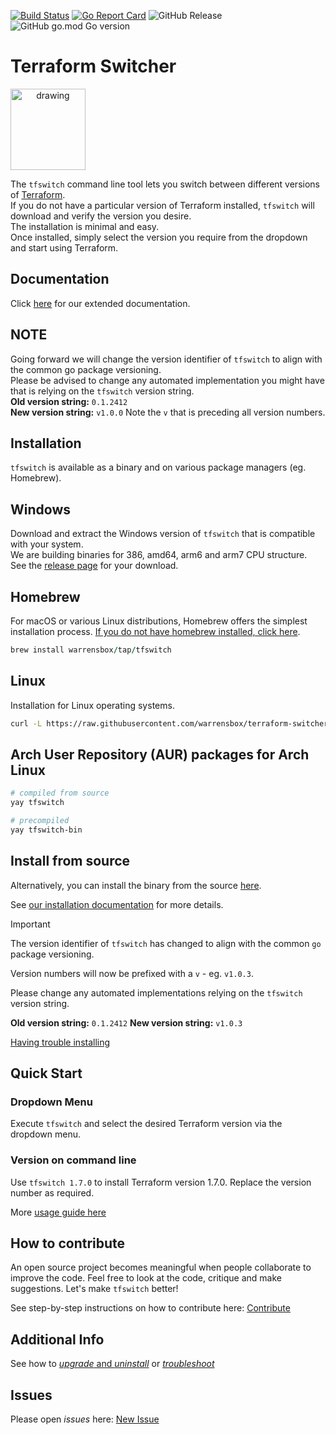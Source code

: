 [![Build Status](https://github.com/warrensbox/terraform-switcher/actions/workflows/build.yml/badge.svg)](https://github.com/warrensbox/terraform-switcher/actions/workflows/build.yml)
[![Go Report Card](https://goreportcard.com/badge/github.com/warrensbox/terraform-switcher)](https://goreportcard.com/report/github.com/warrensbox/terraform-switcher)
![GitHub Release](https://img.shields.io/github/v/release/warrensbox/terraform-switcher)
![GitHub go.mod Go version](https://img.shields.io/github/go-mod/go-version/warrensbox/terraform-switcher)

# Terraform Switcher

<img style="text-align:center" src="https://s3.us-east-2.amazonaws.com/kepler-images/warrensbox/tfswitch/smallerlogo.png" alt="drawing" width="120" height="130"/>

The `tfswitch` command line tool lets you switch between different versions of [Terraform](https://www.terraform.io/).  
If you do not have a particular version of Terraform installed, `tfswitch` will download and verify the version you desire.  
The installation is minimal and easy.  
Once installed, simply select the version you require from the dropdown and start using Terraform.

## Documentation

Click [here](https://tfswitch.warrensbox.com) for our extended documentation.

## NOTE

Going forward we will change the version identifier of `tfswitch` to align with the common go package versioning.  
Please be advised to change any automated implementation you might have that is relying on the `tfswitch` version string.  
**Old version string:** `0.1.2412`  
**New version string:** `v1.0.0` Note the `v` that is preceding all version numbers.

## Installation

`tfswitch` is available as a binary and on various package managers (eg. Homebrew).

## Windows

Download and extract the Windows version of `tfswitch` that is compatible with your system.  
We are building binaries for 386, amd64, arm6 and arm7 CPU structure.  
See the [release page](https://github.com/warrensbox/terraform-switcher/releases/latest) for your download.

## Homebrew

For macOS or various Linux distributions, Homebrew offers the simplest installation process. <a href="https://brew.sh/" target="_blank">If you do not have homebrew installed, click here</a>.

```ruby
brew install warrensbox/tap/tfswitch
```

## Linux

Installation for Linux operating systems.

```sh
curl -L https://raw.githubusercontent.com/warrensbox/terraform-switcher/release/install.sh | bash
```

## Arch User Repository (AUR) packages for Arch Linux

```sh
# compiled from source
yay tfswitch

# precompiled
yay tfswitch-bin
```

## Install from source

Alternatively, you can install the binary from the source <a href="https://github.com/warrensbox/terraform-switcher/releases" target="_blank">here</a>.

See [our installation documentation](https://tfswitch.warrensbox.com/Installation) for more details.

> [!IMPORTANT]
> The version identifier of `tfswitch` has changed to align with the common `go` package versioning.
>
> Version numbers will now be prefixed with a `v` - eg. `v1.0.3`.
>
> Please change any automated implementations relying on the `tfswitch` version string.
>
> **Old version string:** `0.1.2412`
> **New version string:** `v1.0.3`

[Having trouble installing](https://tfswitch.warrensbox.com/Troubleshoot/)

## Quick Start

### Dropdown Menu

Execute `tfswitch` and select the desired Terraform version via the dropdown menu.

### Version on command line

Use `tfswitch 1.7.0` to install Terraform version 1.7.0. Replace the version number as required.

More [usage guide here](https://tfswitch.warrensbox.com/usage/commandline/)

## How to contribute

An open source project becomes meaningful when people collaborate to improve the code.
Feel free to look at the code, critique and make suggestions. Let's make `tfswitch` better!

See step-by-step instructions on how to contribute here: [Contribute](https://tfswitch.warrensbox.com/How-to-Contribute/)

## Additional Info

See how to [*upgrade* and *uninstall*](https://tfswitch.warrensbox.com/Upgrade-or-Uninstall/) or [*troubleshoot*](https://tfswitch.warrensbox.com/Troubleshoot/)

## Issues

Please open *issues* here: [New Issue](https://github.com/warrensbox/terraform-switcher/issues)
